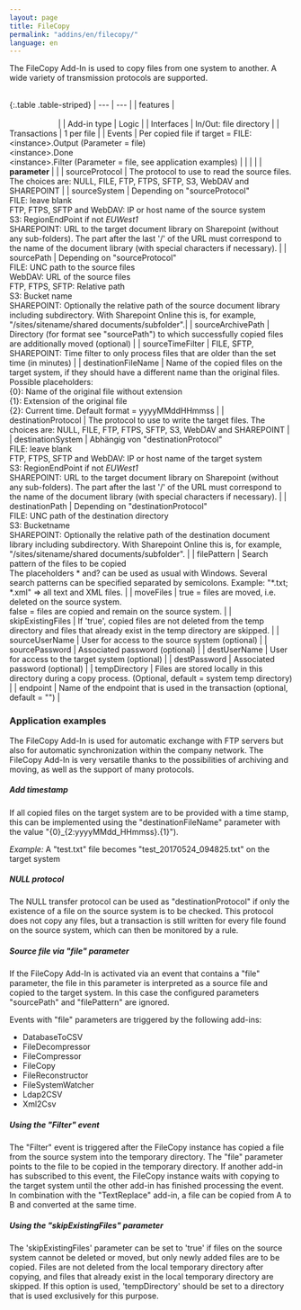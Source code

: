 ```yaml
---
layout: page
title: FileCopy
permalink: "addins/en/filecopy/"
language: en
---
```


The FileCopy Add-In is used to copy files from one system to another. A wide variety of transmission protocols are supported.<br /><br />

{:.table .table-striped}
| --- | --- |
| features | &nbsp;&nbsp;&nbsp;&nbsp;&nbsp;&nbsp;&nbsp;&nbsp;&nbsp;&nbsp;&nbsp;&nbsp;&nbsp;&nbsp;&nbsp;&nbsp;&nbsp;&nbsp;&nbsp;&nbsp;&nbsp;&nbsp;&nbsp;&nbsp;&nbsp;&nbsp;&nbsp;&nbsp;&nbsp;&nbsp;&nbsp;&nbsp;&nbsp;&nbsp;&nbsp;&nbsp;&nbsp;&nbsp;&nbsp;&nbsp;&nbsp;&nbsp;&nbsp;&nbsp;&nbsp;&nbsp;&nbsp;&nbsp;&nbsp;&nbsp;&nbsp;&nbsp;&nbsp;&nbsp;&nbsp;&nbsp;&nbsp;&nbsp;&nbsp;&nbsp;&nbsp;&nbsp;&nbsp;&nbsp;&nbsp;&nbsp;&nbsp;&nbsp;&nbsp;&nbsp;&nbsp;&nbsp;&nbsp;&nbsp;&nbsp;&nbsp;&nbsp;&nbsp;&nbsp;&nbsp;&nbsp;&nbsp;&nbsp;&nbsp;&nbsp;&nbsp;&nbsp;&nbsp;&nbsp;&nbsp;&nbsp;&nbsp;&nbsp;&nbsp;&nbsp;&nbsp;&nbsp;&nbsp;&nbsp;&nbsp;&nbsp;&nbsp;&nbsp;&nbsp;&nbsp;&nbsp;&nbsp;&nbsp;&nbsp;&nbsp;&nbsp;&nbsp;&nbsp;&nbsp;&nbsp;&nbsp;&nbsp;&nbsp;&nbsp;&nbsp;&nbsp;&nbsp;&nbsp;&nbsp;&nbsp;&nbsp;&nbsp;&nbsp;&nbsp;&nbsp;&nbsp;&nbsp;&nbsp;&nbsp;&nbsp;&nbsp;&nbsp;&nbsp;&nbsp;&nbsp;&nbsp;&nbsp;&nbsp;&nbsp;&nbsp;&nbsp;&nbsp;&nbsp;&nbsp; |
| Add-in type | Logic |
| Interfaces | In/Out: file directory |
| Transactions | 1 per file |
| Events | Per copied file if target = FILE:  &lt;instance&gt;.Output (Parameter = file)<br />&lt;instance&gt;.Done<br />&lt;instance&gt;.Filter (Parameter = file, see application examples) |
| | |
| __parameter__ | |
| sourceProtocol | The protocol to use to read the source files. The choices are: NULL, FILE, FTP, FTPS, SFTP, S3, WebDAV and SHAREPOINT |
| sourceSystem | Depending on "sourceProtocol"<br />FILE: leave blank<br/>FTP, FTPS, SFTP and WebDAV: IP or host name of the source system <br />S3: RegionEndPoint if not *EUWest1* <br /> SHAREPOINT: URL to the target document library on Sharepoint (without any sub-folders). The part after the last '/' of the URL must correspond to the name of the document library (with special characters if necessary). |
| sourcePath | Depending on "sourceProtocol"<br />FILE: UNC path to the source files<br />WebDAV: URL of the source files<br />FTP, FTPS, SFTP: Relative path<br /> S3: Bucket name <br /> SHAREPOINT: Optionally the relative path of the source document library including subdirectory. With Sharepoint Online this is, for example, "/sites/sitename/shared documents/subfolder".|
| sourceArchivePath | Directory (for format see "sourcePath") to which successfully copied files are additionally moved (optional) |
| sourceTimeFilter | FILE, SFTP, SHAREPOINT: Time filter to only process files that are older than the set time (in minutes) |
| destinationFileName | Name of the copied files on the target system, if they should have a different name than the original files. Possible placeholders: <br /> {0}: Name of the original file without extension <br /> {1}: Extension of the original file <br /> {2}: Current time. Default format = yyyyMMddHHmmss |
| destinationProtocol | The protocol to use to write the target files. The choices are: NULL, FILE, FTP, FTPS, SFTP, S3, WebDAV and SHAREPOINT |
| destinationSystem | Abhängig von "destinationProtocol"<br />FILE: leave blank<br/>FTP, FTPS, SFTP and WebDAV: IP or host name of the target system <br />S3: RegionEndPoint if not *EUWest1* <br /> SHAREPOINT: URL to the target document library on Sharepoint (without any sub-folders). The part after the last '/' of the URL must correspond to the name of the document library (with special characters if necessary). |
| destinationPath | Depending on "destinationProtocol"<br />FILE: UNC path of the destination directory<br/>S3: Bucketname<br /> SHAREPOINT: Optionally the relative path of the destination document library including subdirectory. With Sharepoint Online this is, for example, "/sites/sitename/shared documents/subfolder". |
| filePattern | Search pattern of the files to be copied<br />The placeholders * and? can be used as usual with Windows. Several search patterns can be specified separated by semicolons. Example: "\*.txt; \*.xml" => all text and XML files. |
| moveFiles | 	true = files are moved, i.e. deleted on the source system.<br />false = files are copied and remain on the source system. |
| skipExistingFiles | If 'true', copied files are not deleted from the temp directory and files that already exist in the temp directory are skipped. |
| sourceUserName | User for access to the source system (optional) |
| sourcePassword | Associated password (optional) |
| destUserName | User for access to the target system (optional) |
| destPassword | Associated password (optional) |
| tempDirectory | Files are stored locally in this directory during a copy process. (Optional, default = system temp directory) |
| endpoint | Name of the endpoint that is used in the transaction (optional, default = "") |


### Application examples

The FileCopy Add-In is used for automatic exchange with FTP servers but also for automatic synchronization within the company network. 
The FileCopy Add-In is very versatile thanks to the possibilities of archiving and moving, as well as the support of many protocols.

##### Add timestamp

If all copied files on the target system are to be provided with a time stamp, this can be implemented using the "destinationFileName" parameter with the value "{0}_{2:yyyyMMdd_HHmmss}.{1}").

*Example:* A "test.txt" file becomes "test_20170524_094825.txt" on the target system

##### NULL protocol

The NULL transfer protocol can be used as "destinationProtocol" if only the existence of a file on the source system is to be checked. This protocol does not copy any files, but a transaction is still written for every file found on the source system, which can then be monitored by a rule.

##### Source file via "file" parameter

If the FileCopy Add-In is activated via an event that contains a "file" parameter, the file in this parameter is interpreted as a source file and copied to the target system. In this case the configured parameters "sourcePath" and "filePattern" are ignored.

Events with "file" parameters are triggered by the following add-ins:
* DatabaseToCSV
* FileDecompressor
* FileCompressor
* FileCopy
* FileReconstructor
* FileSystemWatcher
* Ldap2CSV
* Xml2Csv

##### Using the "Filter" event

The "Filter" event is triggered after the FileCopy instance has copied a file from the source system into the temporary directory. The "file" parameter points to the file to be copied in the temporary directory. If another add-in has subscribed to this event, the FileCopy instance waits with copying to the target system until the other add-in has finished processing the event. In combination with the "TextReplace" add-in, a file can be copied from A to B and converted at the same time.

##### Using the "skipExistingFiles" parameter

The 'skipExistingFiles' parameter can be set to 'true' if files on the source system cannot be deleted or moved, but only newly added files are to be copied. Files are not deleted from the local temporary directory after copying, and files that already exist in the local temporary directory are skipped. If this option is used, 'tempDirectory' should be set to a directory that is used exclusively for this purpose.
